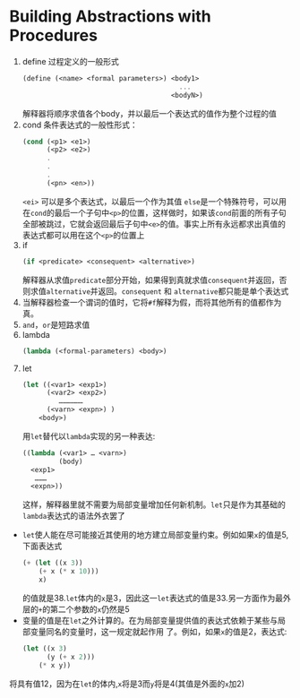 # Building Abstractions with Procedures

1. define
   过程定义的一般形式
    ```Scheme
    (define (<name> <formal parameters>) <body1>                                           <body2>
                                           ...
                                         <bodyN>)
    ```
   解释器将顺序求值各个body，并以最后一个表达式的值作为整个过程的值
2. cond
    条件表达式的一般性形式：
    ```Scheme
    (cond (<p1> <e1>)
          (<p2> <e2>)
          .
          .
          .
          (<pn> <en>))
    ```
    `<ei>` 可以是多个表达式，以最后一个作为其值
    `else`是一个特殊符号，可以用在`cond`的最后一个子句中`<p>`的位置，这样做时，如果该`cond`前面的所有子句全部被跳过，它就会返回最后子句中`<e>`的值。事实上所有永远都求出真值的表达式都可以用在这个`<p>`的位置上
3. if
    ```Scheme
    (if <predicate> <consequent> <alternative>)
    ```
    解释器从求值`predicate`部分开始，如果得到真就求值`consequent`并返回，否则求值`alternative`并返回。`consequent` 和 `alternative`都只能是单个表达式
4. 当解释器检查一个谓词的值时，它将`#f`解释为假，而将其他所有的值都作为真。
5. `and`，`or`是短路求值
6. lambda
    ```Scheme
    (lambda (<formal-parameters) <body>)
    ```
7. let
    ```Scheme
    (let ((<var1> <exp1>)
          (<var2> <exp2>)
             ………………
          (<varn> <expn>) )
        <body>)
    ```
    用`let`替代以`lambda`实现的另一种表达:
    ```Scheme
    ((lambda (<var1> … <varn>)
             (body)
      <exp1>
       ………
      <expn>))
    ```
    这样，解释器里就不需要为局部变量增加任何新机制。`let`只是作为其基础的`lambda`表达式的语法外衣罢了
* `let`使人能在尽可能接近其使用的地方建立局部变量约束。例如如果`x`的值是5, 下面表达式
    ```Scheme
    (+ (let ((x 3))
        (+ x (* x 10)))
        x)
    ```
    的值就是38.`let`体内的`x`是3，因此这一`let`表达式的值是33.另一方面作为最外层的`+`的第二个参数的`x`仍然是5
* 变量的值是在`let`之外计算的。在为局部变量提供值的表达式依赖于某些与局部变量同名的变量时，这一规定就起作用    了。例如，如果`x`的值是2，表达式:
    ```Scheme
    (let ((x 3)
          (y (+ x 2)))
        (* x y))
    ```
将具有值12，因为在`let`的体内,`x`将是3而`y`将是4(其值是外面的`x`加2)
